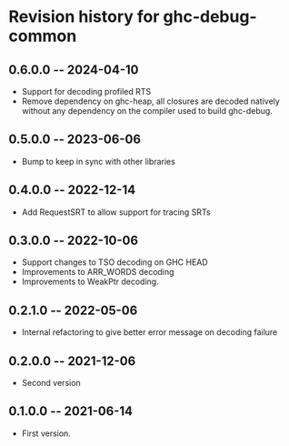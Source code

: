 # Revision history for ghc-debug-common

## 0.6.0.0 -- 2024-04-10

* Support for decoding profiled RTS
* Remove dependency on ghc-heap, all closures are decoded natively without
  any dependency on the compiler used to build ghc-debug.

## 0.5.0.0 -- 2023-06-06

* Bump to keep in sync with other libraries

## 0.4.0.0 -- 2022-12-14

* Add RequestSRT to allow support for tracing SRTs

## 0.3.0.0 -- 2022-10-06

* Support changes to TSO decoding on GHC HEAD
* Improvements to ARR_WORDS decoding
* Improvements to WeakPtr decoding.

## 0.2.1.0 -- 2022-05-06

* Internal refactoring to give better error message on decoding failure

## 0.2.0.0 -- 2021-12-06

* Second version

## 0.1.0.0 -- 2021-06-14

* First version.
